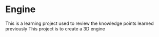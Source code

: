 # Engine
This is a learning project used to review the knowledge points learned previously This project is to create a 3D engine
